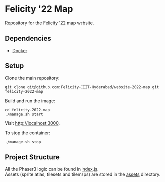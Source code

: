 # Felicity '22 Map
Repository for the Felicity '22 map website.

## Dependencies
- [Docker](https://docs.docker.com/engine/install/)

## Setup 
Clone the main repository:
```
git clone git@github.com:Felicity-IIIT-Hyderabad/website-2022-map.git felicity-2022-map
```

Build and run the image:
```
cd felicity-2022-map
./manage.sh start
```

Visit [http://localhost:3000](http://localhost:3000).

To stop the container:
```
./manage.sh stop
```

## Project Structure
All the Phaser3 logic can be found in [index.js](src/index.js).  
Assets (sprite atlas, tilesets and tilemaps) are stored in the [assets](src/assets) directory.  
